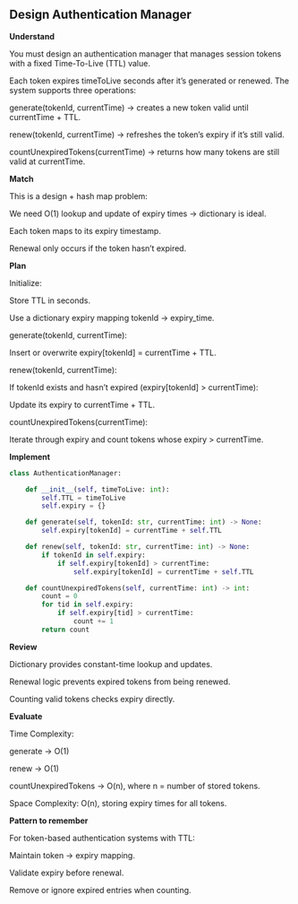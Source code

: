 ## Design Authentication Manager

**Understand**

You must design an authentication manager that manages session tokens with a fixed Time-To-Live (TTL) value.

Each token expires timeToLive seconds after it’s generated or renewed.
The system supports three operations:

generate(tokenId, currentTime) → creates a new token valid until currentTime + TTL.

renew(tokenId, currentTime) → refreshes the token’s expiry if it’s still valid.

countUnexpiredTokens(currentTime) → returns how many tokens are still valid at currentTime.

**Match**

This is a design + hash map problem:

We need O(1) lookup and update of expiry times → dictionary is ideal.

Each token maps to its expiry timestamp.

Renewal only occurs if the token hasn’t expired.

**Plan**

Initialize:

Store TTL in seconds.

Use a dictionary expiry mapping tokenId → expiry_time.

generate(tokenId, currentTime):

Insert or overwrite expiry[tokenId] = currentTime + TTL.

renew(tokenId, currentTime):

If tokenId exists and hasn’t expired (expiry[tokenId] > currentTime):

Update its expiry to currentTime + TTL.

countUnexpiredTokens(currentTime):

Iterate through expiry and count tokens whose expiry > currentTime.

**Implement**

```py
class AuthenticationManager:

    def __init__(self, timeToLive: int):
        self.TTL = timeToLive
        self.expiry = {}

    def generate(self, tokenId: str, currentTime: int) -> None:
        self.expiry[tokenId] = currentTime + self.TTL

    def renew(self, tokenId: str, currentTime: int) -> None:
        if tokenId in self.expiry:
            if self.expiry[tokenId] > currentTime:
                self.expiry[tokenId] = currentTime + self.TTL

    def countUnexpiredTokens(self, currentTime: int) -> int:
        count = 0
        for tid in self.expiry:
            if self.expiry[tid] > currentTime:
                count += 1
        return count
```

**Review**

Dictionary provides constant-time lookup and updates.

Renewal logic prevents expired tokens from being renewed.

Counting valid tokens checks expiry directly.

**Evaluate**

Time Complexity:

generate → O(1)

renew → O(1)

countUnexpiredTokens → O(n), where n = number of stored tokens.

Space Complexity: O(n), storing expiry times for all tokens.

**Pattern to remember**

For token-based authentication systems with TTL:

Maintain token → expiry mapping.

Validate expiry before renewal.

Remove or ignore expired entries when counting.
